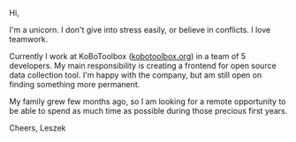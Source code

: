 Hi,

I'm a unicorn. I don't give into stress easily, or believe in conflicts. I love teamwork.

Currently I work at KoBoToolbox ([kobotoolbox.org](http://www.kobotoolbox.org/)) in a team of 5 developers. My main responsibility is creating a frontend for open source data collection tool. I'm happy with the company, but am still open on finding something more permanent.

My family grew few months ago, so I am looking for a remote opportunity to be able to spend as much time as possible during those precious first years.

Cheers,
Leszek
